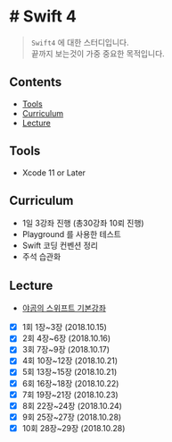 # # Swift 4  
> `Swift4` 에 대한 스터디입니다.    
> 끝까지 보는것이 가중 중요한 목적입니다.  

## Contents
* [Tools](https://github.com/Heo-Seoyeong/Study_Swift_Bagic#tools)
* [Curriculum](https://github.com/Heo-Seoyeong/Study_Swift_Bagic#curriculum)
* [Lecture](https://github.com/Heo-Seoyeong/Study_Swift_Bagic#Lecture)

## Tools
*  Xcode 11 or Later

## Curriculum
- 1일 3강좌 진행 (총30강좌 10뢰 진행)
- Playground 를 사용한 테스트
- Swift 코딩 컨벤션 정리
- 주석 습관화

## Lecture 
*  [야곰의 스위프트 기본강좌](https://www.inflearn.com/course/스위프트-기본-문법/)

- [x] 1회 1장~3장 (2018.10.15)
- [x] 2회 4장~6장 (2018.10.16)
- [x] 3회 7장~9장 (2018.10.17)
- [x] 4회 10장~12장 (2018.10.21)
- [x] 5회 13장~15장 (2018.10.21)
- [x] 6회 16장~18장 (2018.10.22)
- [x] 7회 19장~21장 (2018.10.23)
- [x] 8회 22장~24장 (2018.10.24)
- [x] 9회 25장~27장 (2018.10.28)
- [x] 10회 28장~29장 (2018.10.28)

